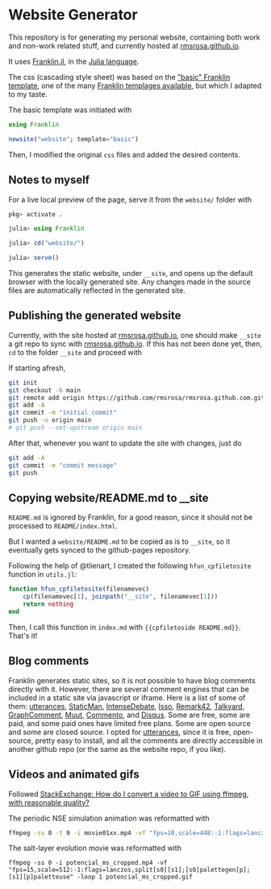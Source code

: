 # Website Generator

This repository is for generating my personal website, containing both work and non-work related stuff, and currently hosted at [rmsrosa.github.io](https://rmsrosa.github.io).

It uses [Franklin.jl](https://github.com/tlienart/Franklin.jl), in the [Julia language](https://julialang.org).

The css (cascading style sheet) was based on the ["basic" Franklin template](https://tlienart.github.io/FranklinTemplates.jl/templates/basic/index.html), one of the many [Franklin templages available](https://tlienart.github.io/FranklinTemplates.jl/), but which I adapted to my taste.

The basic template was initiated with

```julia
using Franklin

newsite("website"; template="basic")
```

Then, I modified the original `css` files and added the desired contents.

## Notes to myself

For a live local preview of the page, serve it from the `website/` folder with

```julia
pkg> activate .

julia> using Franklin

julia> cd("website/")

julia> serve()
```

This generates the static website, under `__site`, and opens up the default browser with the locally generated site. Any changes made in the source files are automatically reflected in the generated site.

## Publishing the generated website

Currently, with the site hosted at [rmsrosa.github.io](https://rmsrosa.github.io), one should make `__site` a git repo to sync with [rmsrosa.github.io](https://rmsrosa.github.io). If this has not been done yet, then, `cd` to the folder `__site` and proceed with

If starting afresh,

```zsh
git init
git checkout -b main
git remote add origin https://github.com/rmsrosa/rmsrosa.github.com.git
git add -A
git commit -m "initial commit"
git push -u origin main
# git push --set-upstream origin main
```

After that, whenever you want to update the site with changes, just do

```zsh
git add -A
git commit -m "commit message"
git push
```

## Copying website/README.md to __site

`README.md` is ignored by Franklin, for a good reason, since it should not be processed to `README/index.html`.

But I wanted a `website/README.md` to be copied as is to `__site`, so it eventually gets synced to the github-pages repository.

Following the help of @tlienart, I created the following `hfun_cpfiletosite` function in `utils.jl`:

```julia
function hfun_cpfiletosite(filenamevec)
    cp(filenamevec[1], joinpath("__site", filenamevec[1]))
    return nothing
end
```

Then, I call this function in `index.md` with `{{cpfiletoside README.md}}`. That's it!

## Blog comments

Franklin generates static sites, so it is not possible to have blog comments directly with it. However, there are several comment engines that can be included in a static site via javascript or iframe. Here is a list of some of them: [utterances](https://utteranc.es), [StaticMan](https://staticman.net), [IntenseDebate](https://intensedebate.com), [Isso](https://posativ.org/isso/), [Remark42](https://github.com/umputun/remark42), [Talkyard](https://www.talkyard.io), [GraphComment](https://graphcomment.com/en/), [Muut](https://muut.com), [Commento](https://commento.io), and [Disqus](https://disqus.com). Some are free, some are paid, and some paid ones have limited free plans. Some are open source and some are closed source. I opted for [utterances](https://utteranc.es), since it is free, open-source, pretty easy to install, and all the comments are directly accessible in another github repo (or the same as the website repo, if you like).

## Videos and animated gifs

Followed [StackExchange: How do I convert a video to GIF using ffmpeg, with reasonable quality?](https://superuser.com/questions/556029/how-do-i-convert-a-video-to-gif-using-ffmpeg-with-reasonable-quality)

The periodic NSE simulation animation was reformatted with

```zsh
ffmpeg -ss 0 -t 9 -i movie01xx.mp4 -vf "fps=10,scale=448:-1:flags=lanczos,split[s0][s1];[s0]palettegen[p];[s1][p]paletteuse" -loop 0 nsepersim.gif
```

The salt-layer evolution movie was reformatted with

```zhs
ffmpeg -ss 0 -i potencial_ms_cropped.mp4 -vf "fps=15,scale=512:-1:flags=lanczos,split[s0][s1];[s0]palettegen[p];[s1][p]paletteuse" -loop 1 potencial_ms_cropped.gif
```
